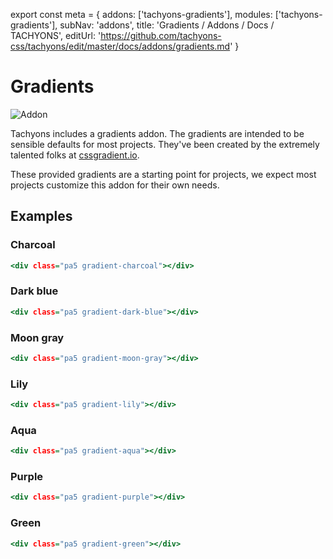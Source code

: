 export const meta = {
  addons: ['tachyons-gradients'],
  modules: ['tachyons-gradients'],
  subNav: 'addons',
  title: 'Gradients / Addons / Docs / TACHYONS',
  editUrl: 'https://github.com/tachyons-css/tachyons/edit/master/docs/addons/gradients.md'
}

# Gradients

![Addon](https://img.shields.io/badge/TACHYONS%20ADDON-✓-brightgreen.svg?longCache=true&style=for-the-badge)

Tachyons includes a gradients addon.
The gradients are intended to be sensible defaults for most projects.
They've been created by the extremely talented folks at [cssgradient.io](https://cssgradient.io).

These provided gradients are a starting point for projects, we expect most projects customize this addon for their own needs.

## Examples

### Charcoal

```.html
<div class="pa5 gradient-charcoal"></div>
```

### Dark blue

```.html
<div class="pa5 gradient-dark-blue"></div>
```

### Moon gray

```.html
<div class="pa5 gradient-moon-gray"></div>
```

### Lily

```.html
<div class="pa5 gradient-lily"></div>
```

### Aqua

```.html
<div class="pa5 gradient-aqua"></div>
```

### Purple

```.html
<div class="pa5 gradient-purple"></div>
```

### Green

```.html
<div class="pa5 gradient-green"></div>
```
